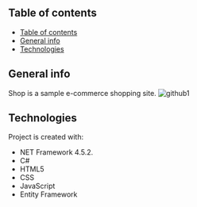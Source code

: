 ## Table of contents
- [Table of contents](#table-of-contents)
- [General info](#general-info)
- [Technologies](#technologies)

## General info
Shop is a sample e-commerce shopping site.
![github1](https://user-images.githubusercontent.com/47500680/160269679-d52e88ac-ec41-411f-9a7b-1e501aa9b401.jpg)

## Technologies
Project is created with:
* NET Framework 4.5.2.
* C#
* HTML5
* CSS
* JavaScript
* Entity Framework
